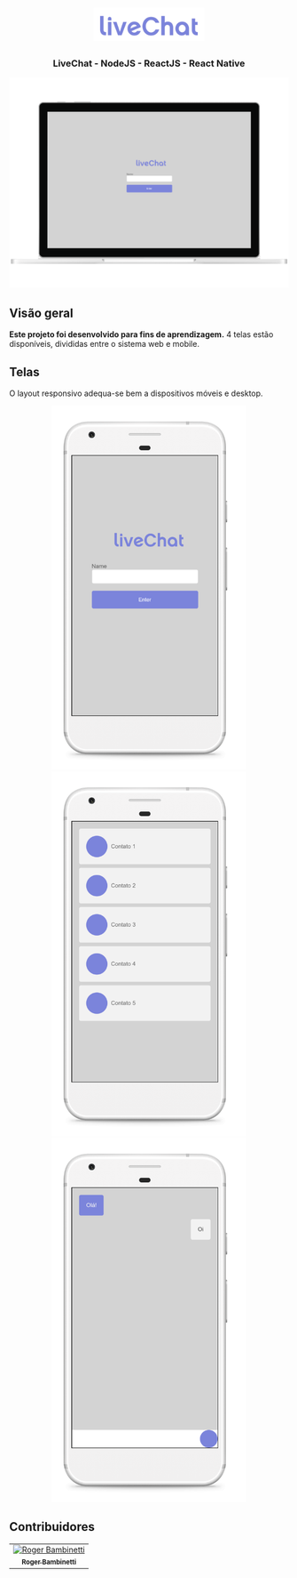 <h1 align="center">
<img
		width="200"
		alt="Logo"
		src="https://github.com/RogerBambinetti/live-chat-nodejs/blob/master/preview/logo.png">
</h1>
<h3 align="center">
	LiveChat - NodeJS - ReactJS - React Native
</h3>

<p align="center">
<img
		width="700"
		alt="Capture 0"
		src="https://github.com/RogerBambinetti/live-chat-nodejs/blob/master/preview/Screenshot0.png">
</p>

## Visão geral

**Este projeto foi desenvolvido para fins de aprendizagem.** 4 telas estão disponíveis, divididas entre o sistema web e mobile.


## Telas

O layout responsivo adequa-se bem a dispositivos móveis e desktop.

<p align="center">
<img
		width="350"
		alt="Capture 1"
		src="https://github.com/RogerBambinetti/live-chat-nodejs/blob/master/preview/Screenshot1.png">
<img
		width="350"
		alt="Capture 2"
		src="https://github.com/RogerBambinetti/live-chat-nodejs/blob/master/preview/Screenshot2.png">
<img
		width="350"
		alt="Capture 3"
		src="https://github.com/RogerBambinetti/live-chat-nodejs/blob/master/preview/Screenshot3.png">



## Contribuidores

<table>
  <tr>
<td align="center"><a href=""><img src="https://avatars0.githubusercontent.com/u/50684839?s=460&v=4" width="100px;" alt="Roger Bambinetti"/><br /><sub><b>Roger Bambinetti</b></sub></a></td>
  </tr>
</table>
